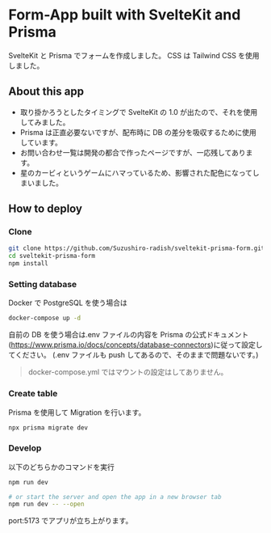 # Form-App built with SvelteKit and Prisma

SvelteKit と Prisma でフォームを作成しました。
CSS は Tailwind CSS を使用しました。

## About this app

- 取り掛かろうとしたタイミングで SvelteKit の 1.0 が出たので、それを使用してみました。
- Prisma は正直必要ないですが、配布時に DB の差分を吸収するために使用しています。
- お問い合わせ一覧は開発の都合で作ったページですが、一応残してあります。
- 星のカービィというゲームにハマっているため、影響された配色になってしまいました。

## How to deploy

### Clone

```bash
git clone https://github.com/Suzushiro-radish/sveltekit-prisma-form.git
cd sveltekit-prisma-form
npm install
```

### Setting database

Docker で PostgreSQL を使う場合は

```bash
docker-compose up -d
```

自前の DB を使う場合は.env ファイルの内容を Prisma の公式ドキュメント(https://www.prisma.io/docs/concepts/database-connectors)に従って設定してください。
(.env ファイルも push してあるので、そのままで問題ないです。)

> docker-compose.yml ではマウントの設定はしてありません。

### Create table

Prisma を使用して Migration を行います。

```bash
npx prisma migrate dev
```

### Develop

以下のどちらかのコマンドを実行

```bash
npm run dev

# or start the server and open the app in a new browser tab
npm run dev -- --open
```

port:5173 でアプリが立ち上がります。
